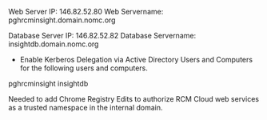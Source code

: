 Web Server IP: 146.82.52.80
Web Servername: pghrcminsight.domain.nomc.org

Database Server IP: 146.82.52.82
Database Servername: insightdb.domain.nomc.org

- Enable Kerberos Delegation via Active Directory Users and Computers for the following users and computers.

pghrcminsight
insightdb


Needed to add Chrome Registry Edits to authorize RCM Cloud web services as a trusted namespace in the internal domain.





